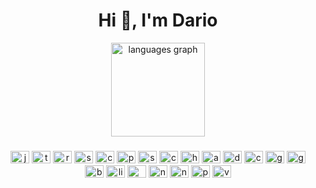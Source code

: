<h1 align="center">Hi 👋, I'm Dario</h1>

<div align="center">
  <img src="https://github-readme-stats.vercel.app/api/top-langs?locale=en&hide_title=false&layout=compact&card_width=320&langs_count=5&theme=dracula&hide_border=false&username=dhumano" height="150" alt="languages graph"  />
</div>

###

<div align="center">
  <img src="https://cdn.jsdelivr.net/gh/devicons/devicon/icons/javascript/javascript-original.svg" height="20" width="30" alt="javascript logo"  />
  <img src="https://cdn.jsdelivr.net/gh/devicons/devicon/icons/typescript/typescript-original.svg" height="20" width="30" alt="typescript logo"  />
  <img src="https://cdn.jsdelivr.net/gh/devicons/devicon/icons/react/react-original.svg" height="20" width="30" alt="react logo"  />
  <img src="https://cdn.jsdelivr.net/gh/devicons/devicon/icons/storybook/storybook-original.svg" height="20" width="30" alt="storybook logo"  />
  <img src="https://cdn.jsdelivr.net/gh/devicons/devicon/icons/cakephp/cakephp-original.svg" height="20" width="30" alt="cakephp logo"  />
  <img src="https://cdn.jsdelivr.net/gh/devicons/devicon/icons/php/php-original.svg" height="20" width="30" alt="php logo"  />
  <img src="https://cdn.jsdelivr.net/gh/devicons/devicon/icons/symfony/symfony-original.svg" height="20" width="30" alt="symfony logo"  />
  <img src="https://cdn.jsdelivr.net/gh/devicons/devicon/icons/css3/css3-original.svg" height="20" width="30" alt="css3 logo"  />
  <img src="https://cdn.jsdelivr.net/gh/devicons/devicon/icons/html5/html5-original.svg" height="20" width="30" alt="html5 logo"  />
  <img src="https://cdn.jsdelivr.net/gh/devicons/devicon/icons/angularjs/angularjs-original.svg" height="20" width="30" alt="angularjs logo"  />
  <img src="https://cdn.jsdelivr.net/gh/devicons/devicon/icons/docker/docker-original.svg" height="20" width="30" alt="docker logo"  />
  <img src="https://cdn.jsdelivr.net/gh/devicons/devicon/icons/confluence/confluence-original.svg" height="20" width="30" alt="confluence logo"  />
  <img src="https://cdn.jsdelivr.net/gh/devicons/devicon/icons/git/git-original.svg" height="20" width="30" alt="git logo"  />
  <img src="https://cdn.jsdelivr.net/gh/devicons/devicon/icons/gitlab/gitlab-original.svg" height="20" width="30" alt="gitlab logo"  />
  <img src="https://cdn.jsdelivr.net/gh/devicons/devicon/icons/bitbucket/bitbucket-original.svg" height="20" width="30" alt="bitbucket logo"  />
  <img src="https://cdn.jsdelivr.net/gh/devicons/devicon/icons/linux/linux-original.svg" height="20" width="30" alt="linux logo"  />
  <img src="https://cdn.jsdelivr.net/gh/devicons/devicon/icons/mysql/mysql-original.svg" height="20" width="30" alt="mysql logo"  />
  <img src="https://cdn.jsdelivr.net/gh/devicons/devicon/icons/nextjs/nextjs-original.svg" height="20" width="30" alt="nextjs logo"  />
  <img src="https://cdn.jsdelivr.net/gh/devicons/devicon/icons/nodejs/nodejs-original.svg" height="20" width="30" alt="nodejs logo"  />
  <img src="https://cdn.jsdelivr.net/gh/devicons/devicon/icons/postgresql/postgresql-original.svg" height="20" width="30" alt="postgresql logo"  />
  <img src="https://cdn.jsdelivr.net/gh/devicons/devicon/icons/vscode/vscode-original.svg" height="20" width="30" alt="vscode logo"  />
</div>
